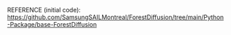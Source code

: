 REFERENCE (initial code): https://github.com/SamsungSAILMontreal/ForestDiffusion/tree/main/Python-Package/base-ForestDiffusion
